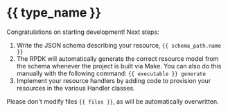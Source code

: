 # {{ type_name }}

Congratulations on starting development! Next steps:

1. Write the JSON schema describing your resource, `{{ schema_path.name }}`
2. The RPDK will automatically generate the correct resource model from the
   schema whenever the project is built via Make. You can also do this manually
   with the following command: `{{ executable }} generate`
3. Implement your resource handlers by adding code to provision your resources in the various Handler classes.


Please don't modify files `{{ files }}`, as will be
automatically overwritten.